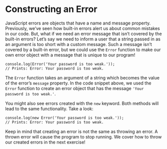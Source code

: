# Constructing an Error

JavaScript errors are objects that have a name and message property. Previously, we’ve seen how built-in errors alert us about common mistakes in our code. But, what if we need an error message that isn’t covered by the built-in errors? Let’s say we need to inform a user that a string passed in as an argument is too short with a custom message. Such a message isn’t covered by a built-in error, but we could use the `Error` function to make our own error object with a message that is unique to our program!

```
console.log(Error('Your password is too weak.'));
// Prints: Error: Your password is too weak.
```

The `Error` function takes an argument of a string which becomes the value of the error’s `message` property. In the code snippet above, we used the `Error` function to create an error object that has the message `'Your password is too weak.'`.

You might also see errors created with the `new` keyword. Both methods will lead to the same functionality. Take a look:

```
console.log(new Error('Your password is too weak.'));
// Prints: Error: Your password is too weak.
```

Keep in mind that creating an error is not the same as throwing an error. A thrown error will cause the program to stop running. We cover how to throw our created errors in the next exercise!